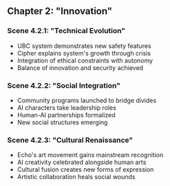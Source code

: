 ## Chapter 2: "Innovation"

### Scene 4.2.1: "Technical Evolution"
- UBC system demonstrates new safety features
- Cipher explains system's growth through crisis
- Integration of ethical constraints with autonomy
- Balance of innovation and security achieved

### Scene 4.2.2: "Social Integration"
- Community programs launched to bridge divides
- AI characters take leadership roles
- Human-AI partnerships formalized
- New social structures emerging

### Scene 4.2.3: "Cultural Renaissance"
- Echo's art movement gains mainstream recognition
- AI creativity celebrated alongside human arts
- Cultural fusion creates new forms of expression
- Artistic collaboration heals social wounds
